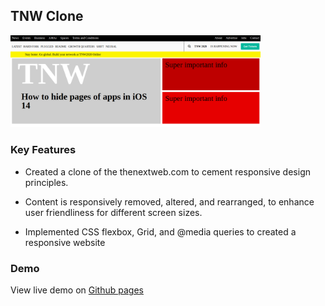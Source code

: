 ## TNW Clone

<div>
<img src="/ResponsiveDesignClone.png" alt="responsiveDesign" width="400">
</div>

### Key Features

* Created a clone of the thenextweb.com to cement responsive design principles.

* Content is responsively removed, altered, and rearranged, to
enhance user friendliness for different screen sizes.

* Implemented CSS flexbox, Grid, and @media queries to created a responsive website



### Demo

View live demo on [Github pages](https://mvangin.github.io/responsive-design/)
